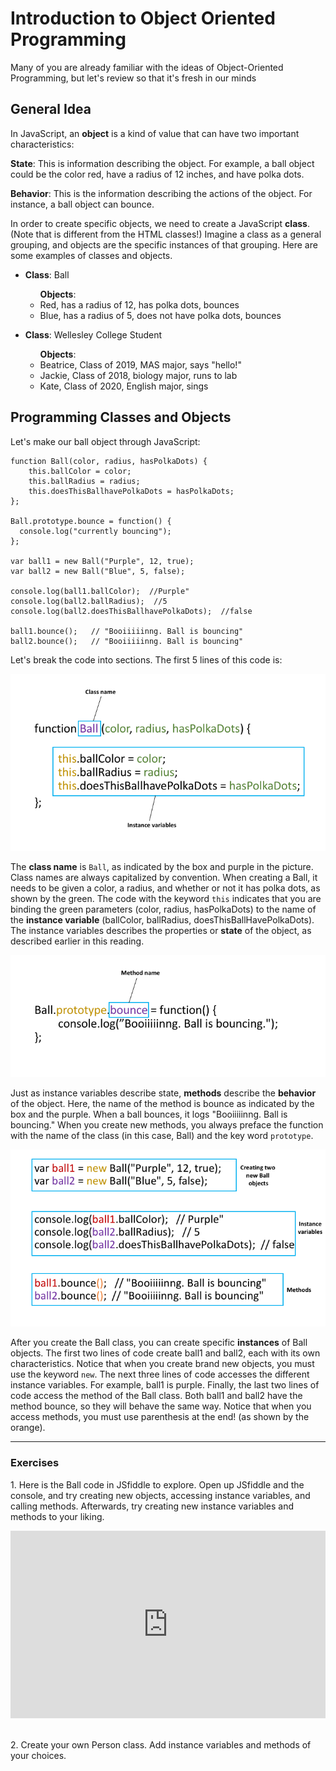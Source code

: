 # Introduction to Object Oriented Programming
    
Many of you are already familiar with the ideas of Object-Oriented
Programming, but let's review so that it's fresh in our minds

## General Idea
        
In JavaScript, an <b>object</b> is a kind of value that can have two important characteristics:
        

<b>State</b>: This is information describing the object. For example, a ball object could be the color red, have a radius of 12 inches, and have polka dots.
    
<b>Behavior</b>: This is the information describing the actions of the object. For instance, a ball object can bounce.
        
In order to create specific objects, we need to create a JavaScript
<b>class</b>.  (Note that is different from the HTML classes!) Imagine a
class as a general grouping, and objects are the specific instances of
that grouping. Here are some examples of classes and objects.

<ul>
            <li><b>Class</b>: Ball</li>
            <ul>
            <li style="list-style: none;"><b>Objects</b>:</li>
            <li>Red, has a radius of 12, has polka dots, bounces</li>
            <li>Blue, has a radius of 5, does not have polka dots, bounces</li>
            </ul>
</ul>
        
<ul>
            <li><b>Class</b>: Wellesley College Student</li>
            <ul>
            <li style="list-style: none;"><b>Objects</b>:</li>
            <li>Beatrice, Class of 2019, MAS major, says "hello!"</li>
            <li>Jackie, Class of 2018, biology major, runs to lab</li>
            <li>Kate, Class of 2020, English major, sings</li>
            </ul>
</ul>

        
## Programming Classes and Objects
        
<p>Let's make our ball object through JavaScript:</p>
        
<pre><code>function Ball(color, radius, hasPolkaDots) {
    this.ballColor = color;
    this.ballRadius = radius;
    this.doesThisBallhavePolkaDots = hasPolkaDots;
};

Ball.prototype.bounce = function() {
  console.log("currently bouncing");
};

var ball1 = new Ball("Purple", 12, true);
var ball2 = new Ball("Blue", 5, false);

console.log(ball1.ballColor);  //Purple"
console.log(ball2.ballRadius);  //5
console.log(ball2.doesThisBallhavePolkaDots);  //false

ball1.bounce();   // "Booiiiiinng. Ball is bouncing"
ball2.bounce();   // "Booiiiiinng. Ball is bouncing"</code></pre>
        
<p>Let's break the code into sections. The first 5 lines of this code is:</p>
        
<p><img src="../images/constructor.png" alt="constructor"></p>

<p>The <b>class name</b> is <code>Ball</code>, as indicated by the box and
purple in the picture. Class names are always capitalized by
convention. When creating a Ball, it needs to be given a color, a radius,
and whether or not it has polka dots, as shown by the green. The code with
the keyword <code>this</code> indicates that you are binding the green
parameters (color, radius, hasPolkaDots) to the name of the <b>instance
variable</b> (ballColor, ballRadius, doesThisBallHavePolkaDots). The
instance variables describes the properties or <b>state</b> of the object,
as described earlier in this reading.</p>
        
<img src="../images/method.png" alt="method">
        
<p>Just as instance variables describe state, <b>methods</b> describe the <b>behavior</b> of
the object. Here, the name of the method is bounce as indicated by the box and the purple. 
When a ball bounces, it logs "Booiiiiinng. Ball is bouncing." When you create new methods,
you always preface the function with the name of the class (in this case, Ball) and the key
word <code>prototype</code>.</p>
        

<img src="../images/main.png" alt="creating two ball objects, calling instance variables and methods">

<p>After you create the Ball class, you can create specific <b>instances</b> of Ball objects.
The first two lines of code create ball1 and ball2, each with its own characteristics. Notice that
when you create brand new objects, you must use the keyword <code>new</code>.
The next three lines of code accesses the different instance variables. For example,
ball1 is purple. Finally, the last two lines of code access the method of the Ball class.
Both ball1 and ball2 have the method bounce, so they will behave the same way.
Notice that when you access methods, you must use parenthesis at the end! (as shown by 
the orange).</p>
        
<hr>

<h3>Exercises</h3>
<p>1. Here is the Ball code in JSfiddle to explore. Open up JSfiddle and the console, and try creating new objects, accessing instance variables, and calling methods. Afterwards, try
creating new instance variables and methods to your liking.</p>
<iframe width="100%" height="300" src="https://jsfiddle.net/1ngdn481/3/embedded/js/" allowfullscreen="allowfullscreen" frameborder="0"></iframe> <br><br>

<p>2. Create your own Person class. Add instance variables and methods of your choices.</p>
